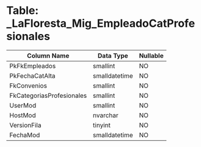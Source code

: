 # Table: _LaFloresta_Mig_EmpleadoCatProfesionales

| Column Name | Data Type | Nullable |
|-------------|-----------|----------|
| PkFkEmpleados | smallint | NO |
| PkFechaCatAlta | smalldatetime | NO |
| FkConvenios | smallint | NO |
| FkCategoriasProfesionales | smallint | NO |
| UserMod | smallint | NO |
| HostMod | nvarchar | NO |
| VersionFila | tinyint | NO |
| FechaMod | smalldatetime | NO |
